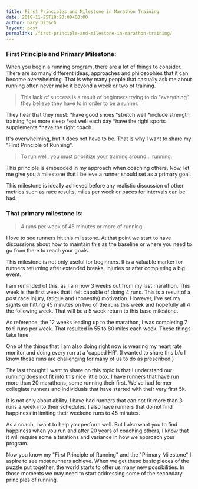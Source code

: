 ```yaml
---
title: First Principles and Milestone in Marathon Training
date: 2018-11-25T18:20:00+00:00
author: Gary Ditsch
layout: post
permalink: /first-principle-and-milestone-in-marathon-training/
---
```


### First Principle and Primary Milestone: 

When you begin a running program, there are a lot of things to consider. There are so many different ideas, approaches and philosophies that it can become overwhelming. That is why many people that casually ask me about running often never make it beyond a week or two of training. 

> This lack of success is a result of beginners trying to do "everything" they believe they have to in order to be a runner. 

They hear that they must: 
*have good shoes
*stretch well
*include strength training
*get more sleep
*eat well each day
*have the right sports supplements
*have the right coach. 

It's overwhelming, but it does not have to be. That is why I want to share my "First Principle of Running". 

> To run well, you must prioritize your training around... running. 

This principle is embedded in my approach when coaching others.  Now, let me give you a milestone that I believe a runner should set as a primary goal. 

This milestone is ideally achieved before any realistic discussion of other metrics such as race results, miles per week or paces for intervals can be had. 

### That primary milestone is: 
> 4 runs per week of 45 minutes or more of running. 

I love to see runners hit this milestone. At that point we start to have discussions about how to maintain this as the baseline or where you need to go from there to reach your goals. 

This milestone is not only useful for beginners. It is a valuable marker for runners returning after extended breaks, injuries or after completing a big event. 

I am reminded of this, as I am now 3 weeks out from my last marathon. This week is the first week that I felt capable of doing 4 runs. This is a result of a post race injury, fatigue and (honestly) motivation. However, I've set my sights on hitting 45 minutes on two of the runs this week and hopefully all 4 the following week. That will be a 5 week return to this base milestone. 

As reference, the 12 weeks leading up to the marathon, I was completing 7 to 9 runs per week. That resulted in 55 to 80 miles each week. These things take time. 

One of the things that I am also doing right now is wearing my heart rate monitor and doing every run at a 'capped HR'. (I wanted to share this b/c I know those runs are challenging for many of us to do as prescribed.)

The last thought I want to share on this topic is that I understand our running does not fit into this nice little box. I have runners that have run more than 20 marathons, some running their first. We've had former collegiate runners and individuals that have started with their very first 5k. 

It is not only about ability. I have had runners that can not fit more than 3 runs a week into their schedules. I also have runners that do not find happiness in limiting their weekend runs to 45 minutes. 

As a coach, I want to help you perform well. But I also want you to find happiness when you run and after 20 years of coaching others, I know that it will require some alterations and variance in how we approach your program. 

Now you know my "First Principle of Running" and the "Primary Milestone" I aspire to see most runners achieve. When we get these basic pieces of the puzzle put together, the world starts to offer us many new possibilities. In those moments we may need to start addressing some of the secondary principles of running.